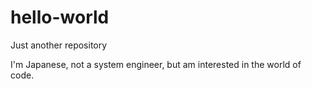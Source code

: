 # hello-world
Just another repository

I'm Japanese, not a system engineer, but am interested in the world of code.
